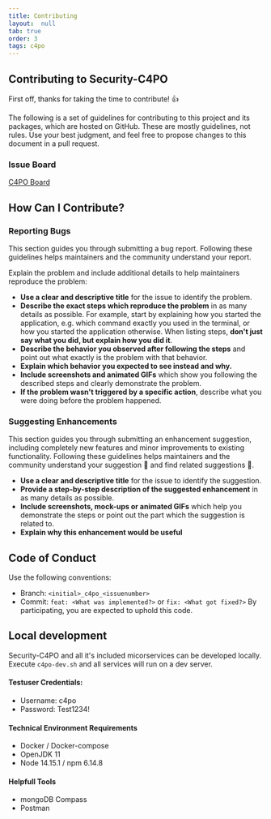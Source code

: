```yaml
---
title: Contributing
layout:  null
tab: true
order: 3
tags: c4po
---
```


## Contributing to Security-C4PO

First off, thanks for taking the time to contribute! 👍

The following is a set of guidelines for contributing to this project and its packages, which are hosted on GitHub.
These are mostly guidelines, not rules. Use your best judgment, and feel free to propose changes to this document in a pull request.

### Issue Board
[C4PO Board](https://github.com/Marcel-Haag/security-c4po/projects/1)

## How Can I Contribute?

### Reporting Bugs
This section guides you through submitting a bug report. Following these guidelines helps maintainers and the community understand your report.

Explain the problem and include additional details to help maintainers reproduce the problem:

* **Use a clear and descriptive title** for the issue to identify the problem.
* **Describe the exact steps which reproduce the problem** in as many details as possible. For example, start by explaining how you started the application, e.g. which command exactly you used in the terminal, or how you started the application otherwise. When listing steps, **don't just say what you did, but explain how you did it**.
* **Describe the behavior you observed after following the steps** and point out what exactly is the problem with that behavior.
* **Explain which behavior you expected to see instead and why.**
* **Include screenshots and animated GIFs** which show you following the described steps and clearly demonstrate the problem.
* **If the problem wasn't triggered by a specific action**, describe what you were doing before the problem happened.

### Suggesting Enhancements

This section guides you through submitting an enhancement suggestion, including completely new features and minor improvements to existing functionality.
Following these guidelines helps maintainers and the community understand your suggestion :pencil: and find related suggestions :mag_right:.
* **Use a clear and descriptive title** for the issue to identify the suggestion.
* **Provide a step-by-step description of the suggested enhancement** in as many details as possible.
* **Include screenshots, mock-ups or animated GIFs** which help you demonstrate the steps or point out the part which the suggestion is related to.
* **Explain why this enhancement would be useful**

## Code of Conduct

Use the following conventions:
* Branch: `<initial>_c4po_<issuenumber>`
* Commit: `feat: <What was implemented?>` or `fix: <What got fixed?>`
  By participating, you are expected to uphold this code.

## Local development
Security-C4PO and all it's included micorservices can be developed locally.
Execute `c4po-dev.sh` and all services will run on a dev server.

#### Testuser Credentials:
* Username: c4po
* Password: Test1234!

#### Technical Environment Requirements
* Docker / Docker-compose
* OpenJDK 11
* Node 14.15.1 / npm 6.14.8

#### Helpfull Tools
* mongoDB Compass
* Postman
